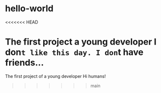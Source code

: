 # hello-world
<<<<<<< HEAD

The first project a young developer
I don`t like this day. I don`t have friends...
=======
The first project of a young developer
Hi humans!

>>>>>>> main
